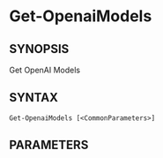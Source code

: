 ﻿---
external help file: powershai-help.xml
schema: 2.0.0
powershai: true
---

# Get-OpenaiModels

## SYNOPSIS <!--!= @#Synop !-->
Get OpenAI Models

## SYNTAX <!--!= @#Syntax !-->

```
Get-OpenaiModels [<CommonParameters>]
```

## PARAMETERS <!--!= @#Params !-->